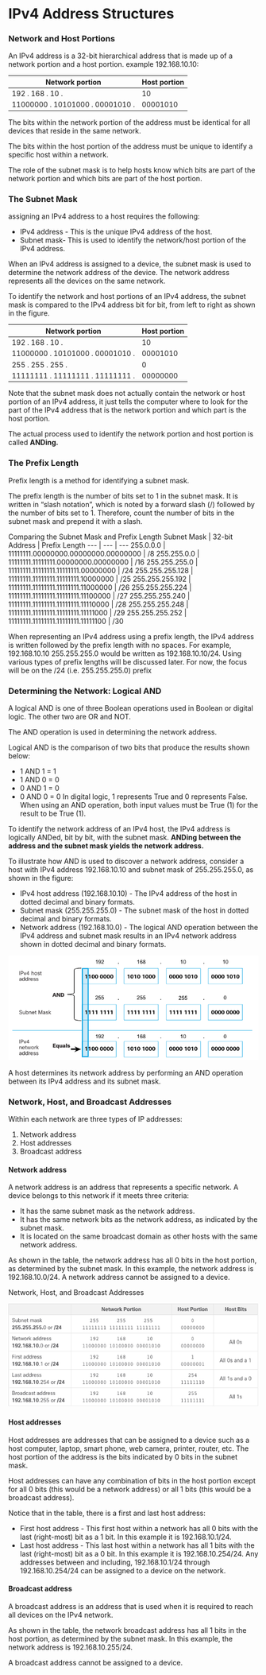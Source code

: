 # IPv4 Address Structures

### Network and Host Portions

An IPv4 address is a 32-bit hierarchical address that is made up of a network portion and a host portion. example 192.168.10.10:

Network portion | Host portion
--- | ---
192 . 168 . 10 .| 10
11000000 . 10101000 . 00001010 .| 00001010

The bits within the network portion of the address must be identical for all devices that reside in the same network.

The bits within the host portion of the address must be unique to identify a specific host within a network.

The role of the subnet mask is to help hosts know which bits are part of the network portion and which bits are part of the host portion.

### The Subnet Mask

assigning an IPv4 address to a host requires the following:
- IPv4 address - This is the unique IPv4 address of the host.
- Subnet mask- This is used to identify the network/host portion of the IPv4 address.

When an IPv4 address is assigned to a device, the subnet mask is used to determine the network address of the device. The network address represents all the devices on the same network.

To identify the network and host portions of an IPv4 address, the subnet mask is compared to the IPv4 address bit for bit, from left to right as shown in the figure.

Network portion | Host portion
--- | ---
192 . 168 . 10 .| 10
11000000 . 10101000 . 00001010 .| 00001010
255 . 255 . 255 .| 0
11111111 . 11111111 . 11111111 .| 00000000

Note that the subnet mask does not actually contain the network or host portion of an IPv4 address, it just tells the computer where to look for the part of the IPv4 address that is the network portion and which part is the host portion.

The actual process used to identify the network portion and host portion is called __ANDing.__

### The Prefix Length

Prefix length is a method for identifying a subnet mask.

The prefix length is the number of bits set to 1 in the subnet mask. It is written in “slash notation”, which is noted by a forward slash (/) followed by the number of bits set to 1. Therefore, count the number of bits in the subnet mask and prepend it with a slash.

Comparing the Subnet Mask and Prefix Length
Subnet Mask | 32-bit Address | Prefix Length
--- | --- | ---
255.0.0.0 | 11111111.00000000.00000000.00000000 | /8
255.255.0.0 | 11111111.11111111.00000000.00000000 | /16
255.255.255.0 | 11111111.11111111.11111111.00000000 | /24
255.255.255.128	| 11111111.11111111.11111111.10000000 | /25
255.255.255.192	| 11111111.11111111.11111111.11000000 | /26
255.255.255.224 | 11111111.11111111.11111111.11100000 | /27
255.255.255.240 | 11111111.11111111.11111111.11110000 | /28
255.255.255.248 | 11111111.11111111.11111111.11111000 | /29
255.255.255.252 | 11111111.11111111.11111111.11111100 | /30

When representing an IPv4 address using a prefix length, the IPv4 address is written followed by the prefix length with no spaces. For example, 192.168.10.10 255.255.255.0 would be written as 192.168.10.10/24. Using various types of prefix lengths will be discussed later. For now, the focus will be on the /24 (i.e. 255.255.255.0) prefix

### Determining the Network: Logical AND

A logical AND is one of three Boolean operations used in Boolean or digital logic. The other two are OR and NOT. 

The AND operation is used in determining the network address.

Logical AND is the comparison of two bits that produce the results shown below:
- 1 AND 1 = 1
- 1 AND 0 = 0
- 0 AND 1 = 0
- 0 AND 0 = 0
In digital logic, 1 represents True and 0 represents False. When using an AND operation, both input values must be True (1) for the result to be True (1).

To identify the network address of an IPv4 host, the IPv4 address is logically ANDed, bit by bit, with the subnet mask. __ANDing between the address and the subnet mask yields the network address.__

To illustrate how AND is used to discover a network address, consider a host with IPv4 address 192.168.10.10 and subnet mask of 255.255.255.0, as shown in the figure:
- IPv4 host address (192.168.10.10) - The IPv4 address of the host in dotted decimal and binary formats.
- Subnet mask (255.255.255.0) - The subnet mask of the host in dotted decimal and binary formats.
- Network address (192.168.10.0) - The logical AND operation between the IPv4 address and subnet mask results in an IPv4 network address shown in dotted decimal and binary formats.

![IPv4 Address Structures](/imgs/ipv41.png)

A host determines its network address by performing an AND operation between its IPv4 address and its subnet mask.

### Network, Host, and Broadcast Addresses

Within each network are three types of IP addresses:
1. Network address
2. Host addresses
3. Broadcast address

#### Network address

A network address is an address that represents a specific network. A device belongs to this network if it meets three criteria:
- It has the same subnet mask as the network address.
- It has the same network bits as the network address, as indicated by the subnet mask.
- It is located on the same broadcast domain as other hosts with the same network address.

As shown in the table, the network address has all 0 bits in the host portion, as determined by the subnet mask. In this example, the network address is 192.168.10.0/24. A network address cannot be assigned to a device.

Network, Host, and Broadcast Addresses

![Network, Host, and Broadcast Addresses](/imgs/ipv42.png)

#### Host addresses

Host addresses are addresses that can be assigned to a device such as a host computer, laptop, smart phone, web camera, printer, router, etc. The host portion of the address is the bits indicated by 0 bits in the subnet mask. 

Host addresses can have any combination of bits in the host portion except for all 0 bits (this would be a network address) or all 1 bits (this would be a broadcast address).

Notice that in the table, there is a first and last host address:
- First host address - This first host within a network has all 0 bits with the last (right-most) bit as a 1 bit. In this example it is 192.168.10.1/24.
- Last host address - This last host within a network has all 1 bits with the last (right-most) bit as a 0 bit. In this example it is 192.168.10.254/24.
Any addresses between and including, 192.168.10.1/24 through 192.168.10.254/24 can be assigned to a device on the network.

#### Broadcast address

A broadcast address is an address that is used when it is required to reach all devices on the IPv4 network. 

As shown in the table, the network broadcast address has all 1 bits in the host portion, as determined by the subnet mask. In this example, the network address is 192.168.10.255/24. 

A broadcast address cannot be assigned to a device.